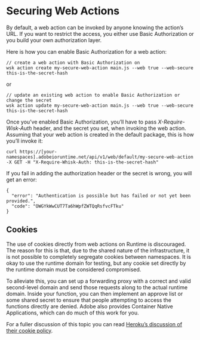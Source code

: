 # Securing Web Actions

By default, a web action can be invoked by anyone knowing the action&rsquo;s URL. If you want to restrict the access, you either use Basic Authorization or you build your own authorization layer.

Here is how you can enable Basic Authorization for a web action:
```
// create a web action with Basic Authorization on
wsk action create my-secure-web-action main.js --web true --web-secure this-is-the-secret-hash
```
or
```
// update an existing web action to enable Basic Authorization or change the secret
wsk action update my-secure-web-action main.js --web true --web-secure this-is-the-secret-hash
```

Once you&rsquo;ve enabled Basic Authorization, you&rsquo;ll have to pass *X-Require-Wisk-Auth* header, and the secret you set, when invoking the web action. Assuming that your web action is created in the default package, this is how you&rsquo;ll invoke it:
```
curl https://[your-namespaces].adobeioruntime.net/api/v1/web/default/my-secure-web-action -X GET -H "X-Require-Whisk-Auth: this-is-the-secret-hash"
```

If you fail in adding the authorization header or the secret is wrong, you will get an error:
```
{
  "error": "Authentication is possible but has failed or not yet been provided.",
  "code": "OWGYkWwCUT7Ta6hWpfZWTQqRsfvcFTku"
}
```

## Cookies

The use of cookies directly from web actions on Runtime is discouraged. The reason for this is that, due to the shared nature of the infrastructure, it is not possible to completely segregate cookies between namespaces. It is okay to use the runtime domain for testing, but any cookie set directly by the runtime domain must be considered compromised.

To alleviate this, you can set up a forwarding proxy with a correct and valid second-level domain and send those requests along to the actual runtime domain. Inside your function, you can then implement an approve list or some shared secret to ensure that people attempting to access the functions directly are denied. Adobe also provides Container Native Applications, which can do much of this work for you.

For a fuller discussion of this topic you can read [Heroku&rsquo;s discussion of their cookie policy](https://devcenter.heroku.com/articles/cookies-and-herokuapp-com).
